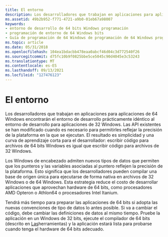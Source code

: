 ```yaml
---
title: El entorno
description: Los desarrolladores que trabajan en aplicaciones para aplicaciones de 64 Windows encontrarán el entorno de desarrollo prácticamente idéntico al entorno de desarrollo para aplicaciones de 32 Windows.
ms.assetid: 49b2b952-f771-4721-a9b0-01eb67a98007
keywords:
- entorno de desarrollo de 64 bits Windows programación
- programación de entorno de 64 Windows bits
- Guía de programación de 64 Windows de programación de 64 Windows programación, entorno de desarrollo
ms.topic: article
ms.date: 05/31/2018
ms.openlocfilehash: 104ea1bdacbb478eaa0abcf46d04c3d772540f26
ms.sourcegitcommit: d75fc10b9f0825bbe5ce5045c90d4045e3c53243
ms.translationtype: MT
ms.contentlocale: es-ES
ms.lasthandoff: 09/13/2021
ms.locfileid: "127476123"
---
```

# <a name="the-environment"></a>El entorno

Los desarrolladores que trabajan en aplicaciones para aplicaciones de 64 Windows encontrarán el entorno de desarrollo prácticamente idéntico al entorno de desarrollo para aplicaciones de 32 Windows. Las API existentes se han modificado cuando es necesario para permitirles reflejar la precisión de la plataforma en la que se ejecutan. El resultado es simplicidad y una curva de aprendizaje corta para el desarrollador: escribir código para archivos de 64 bits Windows es igual que escribir código para archivos de 32 Windows.

Los Windows de encabezado admiten nuevos tipos de datos que permiten que los punteros y las variables asociadas al puntero reflejen la precisión de la plataforma. Esto significa que los desarrolladores pueden compilar una base de origen única para ejecutarse de forma nativa en archivos de 32 Windows o de 64 Windows. Esta estrategia reduce el costo de desarrollar aplicaciones que aprovechan hardware de 64 bits, como procesadores AMD Opteron o Athlon64 o procesadores Intel Itanium.

Tendrá más tiempo para preparar las aplicaciones de 64 bits si adopta las nuevas convenciones de tipo de datos lo antes posible. Si va a cambiar el código, debe cambiar las definiciones de datos al mismo tiempo. Pruebe la aplicación en un Windows de 32 bits, ejecute el compilador de 64 bits (descrito en [Las](the-tools.md)herramientas) y la aplicación estará lista para probarse cuando tenga el hardware de 64 bits adecuado.

 

 




